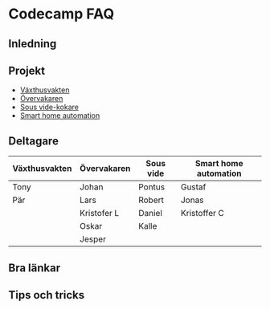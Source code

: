 # Codecamp FAQ

## Inledning

## Projekt
* [Växthusvakten](GREENHOUSE.md)
* [Övervakaren](SURVEILLANCE.md)
* [Sous vide-kokare](SOUS_VIDE.md)
* [Smart home automation](SMART_HOME.md)

## Deltagare
|Växthusvakten|Övervakaren|Sous vide|Smart home automation|
|-------------|-----------|---------|---------------------|
|Tony         |Johan      |Pontus   |Gustaf               |
|Pär          |Lars       |Robert   |Jonas                |
|             |Kristofer L|Daniel   |Kristoffer C         |
|             |Oskar      |Kalle    |                     | 
|             |Jesper     |         |                     |


## Bra länkar


## Tips och tricks
